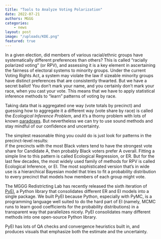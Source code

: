 ```yaml
---
title: "Tools to Analyze Voting Polarization"
date: 2022-07-21
authors: MGGG
categories:
    - news
layout: post
image: "/uploads/KDE.png"
featured: true
---
```



In a given election, did members of various racial/ethnic groups have systematically different preferences than others?  This is called “racially polarized voting” (or RPV), and assessing it is a key element in ascertaining the fairness of electoral systems to minority groups.  Under the current Voting Rights Act, a system may violate the law if sizeable minority groups have distinct preferences that are consistently thwarted.  But we have a secret ballot!  You don’t mark your name, and you certainly don’t mark your race, when you cast your vote. This means that we have to apply statistical inference methods to “learn” patterns of voting by race.  

Taking data that is aggregated one way (vote totals by precinct) and guessing how to aggregate it a different way (vote share by race) is called 
the *Ecological Inference Problem*, and it’s a thorny problem with lots of known 
[paradoxes](https://en.wikipedia.org/wiki/Simpson%27s_paradox#UC_Berkeley_gender_bias).  But nevertheless we can try to use sound methods and stay 
mindful of our confidence and uncertainty.

The simplest reasonable thing you could do is just look for patterns in the precinct-level results:  
if the precincts with the most Black voters tend to have the strongest vote share for Candidate A, then probably Black voters prefer A overall.  Fitting a simple line to this pattern is called Ecological Regression, or ER.  But for the last few decades, the most widely used family of methods 
for RPV is called Ecological Inference, or EI.  The most sophisticated version that’s in wide use is a hierarchical Bayesian model that tries to fit 
a probability distribution to every precinct that models how members of each group might vote.

The MGGG Redistricting Lab has recently released the sixth iteration of [PyEI](https://github.com/mggg/ecological-inference), a Python library 
that consolidates different ER and EI models into a 
single package. We built PyEI because Python, especially with PyMC, is a programming language well suited to do the hard part of EI (namely, MCMC 
runs to learn good coefficients for the probability distributions) in a transparent way that parallelizes nicely. PyEI consolidates many different 
methods into one open-source Python library. 

PyEI has lots of QA checks and convergence heuristics built in, and produces visuals that emphasize both the estimate and the uncertainty.
